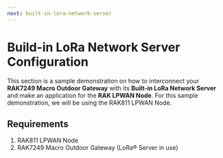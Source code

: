 ```yaml
---
next: built-in-lora-network-server
---
```


#  Build-in LoRa Network Server Configuration

This section is a sample demonstration on how to interconnect your **RAK7249 Macro Outdoor Gateway** with its **Built-in LoRa Network Server** and make an application for the **RAK LPWAN Node**. For this sample demonstration, we will be using the RAK811 LPWAN Node. 

## Requirements
1. RAK811 LPWAN Node
2. RAK7249 Macro Outdoor Gateway (LoRa® Server in use)


